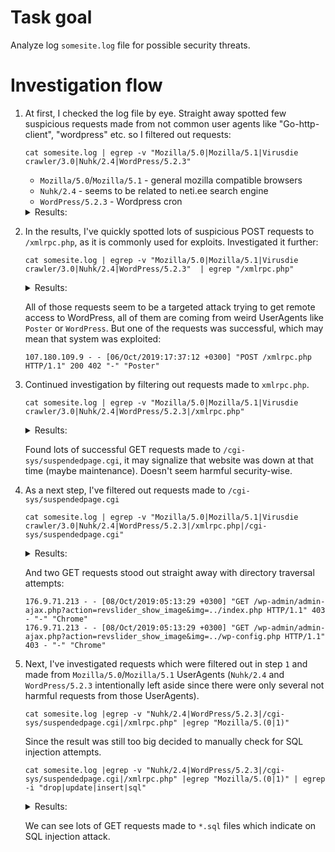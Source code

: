 # Task goal

Analyze log `somesite.log` file for possible security threats.

# Investigation flow

1. At first, I checked the log file by eye. Straight away spotted few suspicious requests made from not common user agents like "Go-http-client", "wordpress" etc. so I filtered out requests:
    ```
    cat somesite.log | egrep -v "Mozilla/5.0|Mozilla/5.1|Virusdie crawler/3.0|Nuhk/2.4|WordPress/5.2.3"
    ```
    - `Mozilla/5.0`/`Mozilla/5.1` - general mozilla compatible browsers
    - `Nuhk/2.4` - seems to be related to neti.ee search engine
    - `WordPress/5.2.3` - Wordpress cron 
    <details>
    <summary>Results:</summary>
    <pre>
    198.71.235.46 - - [02/Oct/2019:03:45:09 +0300] "POST /xmlrpc.php HTTP/1.1" 403 - "-" "WordPress"
    54.201.2.170 - - [02/Oct/2019:04:27:21 +0300] "GET / HTTP/1.1" 302 227 "-" "Go-http-client/1.1"
    54.201.2.170 - - [02/Oct/2019:04:27:23 +0300] "GET /cgi-sys/suspendedpage.cgi HTTP/1.1" 200 7568 "-" "Go-http-client/1.1"
    50.62.208.202 - - [02/Oct/2019:10:18:48 +0300] "POST /xmlrpc.php HTTP/1.1" 403 - "-" "WordPress"
    106.75.25.223 - - [02/Oct/2019:10:28:53 +0300] "GET /cgi-sys/suspendedpage.cgi HTTP/1.1" 200 7568 "-" "Java/1.8.0_181"
    117.18.65.22 - - [02/Oct/2019:17:56:10 +0300] "POST /xmlrpc.php HTTP/1.1" 403 - "-" "Poster"
    94.124.93.186 - - [03/Oct/2019:00:28:43 +0300] "POST /xmlrpc.php HTTP/1.1" 403 - "-" "WordPress"
    106.75.104.107 - - [03/Oct/2019:06:54:56 +0300] "GET /cgi-sys/suspendedpage.cgi HTTP/1.1" 200 7568 "-" "Java/1.8.0_181"
    148.72.92.137 - - [03/Oct/2019:07:29:37 +0300] "POST /xmlrpc.php HTTP/1.1" 403 - "-" "Poster"
    117.50.2.17 - - [03/Oct/2019:16:16:16 +0300] "GET /cgi-sys/suspendedpage.cgi HTTP/1.1" 200 7568 "-" "Java/1.8.0_151"
    106.75.22.46 - - [03/Oct/2019:18:52:02 +0300] "GET /cgi-sys/suspendedpage.cgi HTTP/1.1" 200 7568 "-" "Java/1.8.0_151"
    54.213.250.160 - - [04/Oct/2019:02:51:25 +0300] "GET / HTTP/1.1" 302 227 "-" "Go-http-client/1.1"
    54.213.250.160 - - [04/Oct/2019:02:51:26 +0300] "GET /cgi-sys/suspendedpage.cgi HTTP/1.1" 200 7568 "-" "Go-http-client/1.1"
    106.75.104.107 - - [04/Oct/2019:09:56:57 +0300] "GET /cgi-sys/suspendedpage.cgi HTTP/1.1" 200 7568 "-" "Java/1.8.0_181"
    54.148.145.38 - - [05/Oct/2019:10:08:03 +0300] "GET / HTTP/1.1" 302 227 "-" "Go-http-client/1.1"
    54.148.145.38 - - [05/Oct/2019:10:08:04 +0300] "GET /cgi-sys/suspendedpage.cgi HTTP/1.1" 200 7568 "-" "Go-http-client/1.1"
    117.50.19.93 - - [05/Oct/2019:10:19:28 +0300] "GET /cgi-sys/suspendedpage.cgi HTTP/1.1" 200 7568 "-" "Java/1.8.0_222"
    54.70.146.251 - - [06/Oct/2019:10:20:35 +0300] "GET / HTTP/1.1" 302 227 "-" "Go-http-client/1.1"
    54.70.146.251 - - [06/Oct/2019:10:20:36 +0300] "GET /cgi-sys/suspendedpage.cgi HTTP/1.1" 200 7568 "-" "Go-http-client/1.1"
    117.50.19.93 - - [06/Oct/2019:11:22:32 +0300] "GET /cgi-sys/suspendedpage.cgi HTTP/1.1" 200 7568 "-" "Java/1.8.0_222"
    107.180.109.9 - - [06/Oct/2019:17:37:12 +0300] "POST /xmlrpc.php HTTP/1.1" 200 402 "-" "Poster"
    117.50.19.93 - - [07/Oct/2019:12:38:05 +0300] "GET /cgi-sys/suspendedpage.cgi HTTP/1.1" 200 7568 "-" "Java/1.8.0_222"
    34.216.172.162 - - [07/Oct/2019:14:14:12 +0300] "GET / HTTP/1.1" 302 227 "-" "Go-http-client/1.1"
    34.216.172.162 - - [07/Oct/2019:14:14:13 +0300] "GET /cgi-sys/suspendedpage.cgi HTTP/1.1" 200 7568 "-" "Go-http-client/1.1"
    43.229.213.74 - - [07/Oct/2019:23:55:21 +0300] "POST /xmlrpc.php HTTP/1.1" 403 - "http://somepage.co.uk" "-"
    176.9.71.213 - - [08/Oct/2019:05:13:29 +0300] "GET /wp-admin/admin-ajax.php?action=revslider_show_image&img=../index.php HTTP/1.1" 403 - "-" "Chrome"
    176.9.71.213 - - [08/Oct/2019:05:13:29 +0300] "GET /wp-admin/admin-ajax.php?action=revslider_show_image&img=../wp-config.php HTTP/1.1" 403 - "-" "Chrome"
    117.50.19.93 - - [08/Oct/2019:08:39:45 +0300] "GET /cgi-sys/suspendedpage.cgi HTTP/1.1" 200 7568 "-" "Java/1.8.0_222"
    54.190.91.150 - - [09/Oct/2019:10:34:36 +0300] "GET / HTTP/1.1" 302 227 "-" "Go-http-client/1.1"
    54.190.91.150 - - [09/Oct/2019:10:34:37 +0300] "GET /cgi-sys/suspendedpage.cgi HTTP/1.1" 200 7568 "-" "Go-http-client/1.1"
    106.75.22.46 - - [09/Oct/2019:10:57:05 +0300] "GET /cgi-sys/suspendedpage.cgi HTTP/1.1" 200 7568 "-" "Java/1.8.0_151"
    72.167.190.205 - - [10/Oct/2019:03:49:57 +0300] "POST /xmlrpc.php HTTP/1.1" 403 - "-" "Windows Live Writter"
    85.95.237.209 - - [10/Oct/2019:07:53:35 +0300] "POST /xmlrpc.php HTTP/1.1" 403 - "-" "WordPress"
    34.214.89.88 - - [10/Oct/2019:11:34:12 +0300] "GET / HTTP/1.1" 302 227 "-" "Go-http-client/1.1"
    34.214.89.88 - - [10/Oct/2019:11:34:16 +0300] "GET /cgi-sys/suspendedpage.cgi HTTP/1.1" 200 7568 "-" "Go-http-client/1.1"
    91.82.85.66 - - [10/Oct/2019:18:42:30 +0300] "POST /xmlrpc.php HTTP/1.1" 403 - "-" "Windows Live Writter"
    35.238.192.153 - - [11/Oct/2019:00:16:35 +0300] "GET /robots.txt HTTP/1.1" 403 - "-" "python-requests/2.22.0"
    35.238.192.153 - - [11/Oct/2019:00:16:37 +0300] "GET / HTTP/1.1" 302 227 "-" "python-requests/2.22.0"
    35.238.192.153 - - [11/Oct/2019:00:16:40 +0300] "GET /cgi-sys/suspendedpage.cgi HTTP/1.1" 200 7568 "-" "python-requests/2.22.0"
    190.107.177.45 - - [11/Oct/2019:01:14:10 +0300] "POST /xmlrpc.php HTTP/1.1" 403 - "-" "Windows Live Writter"
    148.66.145.166 - - [11/Oct/2019:05:15:27 +0300] "POST /xmlrpc.php HTTP/1.1" 403 - "-" "Poster"
    34.217.135.125 - - [11/Oct/2019:12:34:53 +0300] "GET / HTTP/1.1" 302 227 "-" "Go-http-client/1.1"
    34.217.135.125 - - [11/Oct/2019:12:34:54 +0300] "GET /cgi-sys/suspendedpage.cgi HTTP/1.1" 200 7568 "-" "Go-http-client/1.1"
    60.205.228.21 - - [11/Oct/2019:21:29:31 +0300] "POST /xmlrpc.php HTTP/1.1" 403 - "-" "WordPress"
    148.66.146.40 - - [12/Oct/2019:09:10:18 +0300] "POST /xmlrpc.php HTTP/1.1" 403 - "-" "Poster"
    89.46.106.229 - - [12/Oct/2019:14:56:34 +0300] "POST /xmlrpc.php HTTP/1.1" 403 - "-" "WordPress"
    204.101.161.11 - - [13/Oct/2019:02:45:30 +0300] "GET / HTTP/1.1" 302 227 "-" "Go-http-client/1.1"
    204.101.161.11 - - [13/Oct/2019:02:45:30 +0300] "GET /cgi-sys/suspendedpage.cgi HTTP/1.1" 200 7568 "http://somepage.co.uk" "Go-http-client/1.1"
    104.238.120.6 - - [13/Oct/2019:12:21:41 +0300] "POST /xmlrpc.php HTTP/1.1" 403 - "-" "WordPress"
    50.62.177.214 - - [13/Oct/2019:16:20:05 +0300] "POST /xmlrpc.php HTTP/1.1" 403 - "-" "WordPress"
    93.188.2.5 - - [13/Oct/2019:21:00:34 +0300] "POST /xmlrpc.php HTTP/1.1" 403 - "-" "WordPress"
    89.46.108.90 - - [14/Oct/2019:01:41:14 +0300] "POST /xmlrpc.php HTTP/1.1" 403 - "-" "Poster"
    160.153.153.1 - - [14/Oct/2019:06:48:54 +0300] "POST /xmlrpc.php HTTP/1.1" 403 - "-" "Poster"
    </pre>
    </details>

2. In the results, I've quickly spotted lots of suspicious POST requests to `/xmlrpc.php`, as it is commonly used for exploits. Investigated it further:

    ```
    cat somesite.log | egrep -v "Mozilla/5.0|Mozilla/5.1|Virusdie crawler/3.0|Nuhk/2.4|WordPress/5.2.3"  | egrep "/xmlrpc.php"
    ```
    <details>
    <summary>Results:</summary>
    <pre>
    198.71.235.46 - - [02/Oct/2019:03:45:09 +0300] "POST /xmlrpc.php HTTP/1.1" 403 - "-" "WordPress"
    50.62.208.202 - - [02/Oct/2019:10:18:48 +0300] "POST /xmlrpc.php HTTP/1.1" 403 - "-" "WordPress"
    117.18.65.22 - - [02/Oct/2019:17:56:10 +0300] "POST /xmlrpc.php HTTP/1.1" 403 - "-" "Poster"
    94.124.93.186 - - [03/Oct/2019:00:28:43 +0300] "POST /xmlrpc.php HTTP/1.1" 403 - "-" "WordPress"
    148.72.92.137 - - [03/Oct/2019:07:29:37 +0300] "POST /xmlrpc.php HTTP/1.1" 403 - "-" "Poster"
    107.180.109.9 - - [06/Oct/2019:17:37:12 +0300] "POST /xmlrpc.php HTTP/1.1" 200 402 "-" "Poster"
    43.229.213.74 - - [07/Oct/2019:23:55:21 +0300] "POST /xmlrpc.php HTTP/1.1" 403 - "http://somepage.co.uk" "-"
    72.167.190.205 - - [10/Oct/2019:03:49:57 +0300] "POST /xmlrpc.php HTTP/1.1" 403 - "-" "Windows Live Writter"
    85.95.237.209 - - [10/Oct/2019:07:53:35 +0300] "POST /xmlrpc.php HTTP/1.1" 403 - "-" "WordPress"
    91.82.85.66 - - [10/Oct/2019:18:42:30 +0300] "POST /xmlrpc.php HTTP/1.1" 403 - "-" "Windows Live Writter"
    190.107.177.45 - - [11/Oct/2019:01:14:10 +0300] "POST /xmlrpc.php HTTP/1.1" 403 - "-" "Windows Live Writter"
    148.66.145.166 - - [11/Oct/2019:05:15:27 +0300] "POST /xmlrpc.php HTTP/1.1" 403 - "-" "Poster"
    60.205.228.21 - - [11/Oct/2019:21:29:31 +0300] "POST /xmlrpc.php HTTP/1.1" 403 - "-" "WordPress"
    148.66.146.40 - - [12/Oct/2019:09:10:18 +0300] "POST /xmlrpc.php HTTP/1.1" 403 - "-" "Poster"
    89.46.106.229 - - [12/Oct/2019:14:56:34 +0300] "POST /xmlrpc.php HTTP/1.1" 403 - "-" "WordPress"
    104.238.120.6 - - [13/Oct/2019:12:21:41 +0300] "POST /xmlrpc.php HTTP/1.1" 403 - "-" "WordPress"
    50.62.177.214 - - [13/Oct/2019:16:20:05 +0300] "POST /xmlrpc.php HTTP/1.1" 403 - "-" "WordPress"
    93.188.2.5 - - [13/Oct/2019:21:00:34 +0300] "POST /xmlrpc.php HTTP/1.1" 403 - "-" "WordPress"
    89.46.108.90 - - [14/Oct/2019:01:41:14 +0300] "POST /xmlrpc.php HTTP/1.1" 403 - "-" "Poster"
    160.153.153.1 - - [14/Oct/2019:06:48:54 +0300] "POST /xmlrpc.php HTTP/1.1" 403 - "-" "Poster"
    </pre>
    </details>

    All of those requests seem to be a targeted attack trying to get remote access to WordPress, all of them are coming from weird UserAgents like `Poster` or `WordPress`. But one of the requests was successful, which may mean that system was exploited:

    ```
    107.180.109.9 - - [06/Oct/2019:17:37:12 +0300] "POST /xmlrpc.php HTTP/1.1" 200 402 "-" "Poster"
    ```

3. Continued investigation by filtering out requests made to `xmlrpc.php`.
    ```
    cat somesite.log | egrep -v "Mozilla/5.0|Mozilla/5.1|Virusdie crawler/3.0|Nuhk/2.4|WordPress/5.2.3|/xmlrpc.php"
    ```
    <details>
    <summary>Results:</summary>
    <pre>
    54.201.2.170 - - [02/Oct/2019:04:27:21 +0300] "GET / HTTP/1.1" 302 227 "-" "Go-http-client/1.1"
    54.201.2.170 - - [02/Oct/2019:04:27:23 +0300] "GET /cgi-sys/suspendedpage.cgi HTTP/1.1" 200 7568 "-" "Go-http-client/1.1"
    106.75.25.223 - - [02/Oct/2019:10:28:53 +0300] "GET /cgi-sys/suspendedpage.cgi HTTP/1.1" 200 7568 "-" "Java/1.8.0_181"
    106.75.104.107 - - [03/Oct/2019:06:54:56 +0300] "GET /cgi-sys/suspendedpage.cgi HTTP/1.1" 200 7568 "-" "Java/1.8.0_181"
    117.50.2.17 - - [03/Oct/2019:16:16:16 +0300] "GET /cgi-sys/suspendedpage.cgi HTTP/1.1" 200 7568 "-" "Java/1.8.0_151"
    106.75.22.46 - - [03/Oct/2019:18:52:02 +0300] "GET /cgi-sys/suspendedpage.cgi HTTP/1.1" 200 7568 "-" "Java/1.8.0_151"
    54.213.250.160 - - [04/Oct/2019:02:51:25 +0300] "GET / HTTP/1.1" 302 227 "-" "Go-http-client/1.1"
    54.213.250.160 - - [04/Oct/2019:02:51:26 +0300] "GET /cgi-sys/suspendedpage.cgi HTTP/1.1" 200 7568 "-" "Go-http-client/1.1"
    106.75.104.107 - - [04/Oct/2019:09:56:57 +0300] "GET /cgi-sys/suspendedpage.cgi HTTP/1.1" 200 7568 "-" "Java/1.8.0_181"
    54.148.145.38 - - [05/Oct/2019:10:08:03 +0300] "GET / HTTP/1.1" 302 227 "-" "Go-http-client/1.1"
    54.148.145.38 - - [05/Oct/2019:10:08:04 +0300] "GET /cgi-sys/suspendedpage.cgi HTTP/1.1" 200 7568 "-" "Go-http-client/1.1"
    117.50.19.93 - - [05/Oct/2019:10:19:28 +0300] "GET /cgi-sys/suspendedpage.cgi HTTP/1.1" 200 7568 "-" "Java/1.8.0_222"
    54.70.146.251 - - [06/Oct/2019:10:20:35 +0300] "GET / HTTP/1.1" 302 227 "-" "Go-http-client/1.1"
    54.70.146.251 - - [06/Oct/2019:10:20:36 +0300] "GET /cgi-sys/suspendedpage.cgi HTTP/1.1" 200 7568 "-" "Go-http-client/1.1"
    117.50.19.93 - - [06/Oct/2019:11:22:32 +0300] "GET /cgi-sys/suspendedpage.cgi HTTP/1.1" 200 7568 "-" "Java/1.8.0_222"
    117.50.19.93 - - [07/Oct/2019:12:38:05 +0300] "GET /cgi-sys/suspendedpage.cgi HTTP/1.1" 200 7568 "-" "Java/1.8.0_222"
    34.216.172.162 - - [07/Oct/2019:14:14:12 +0300] "GET / HTTP/1.1" 302 227 "-" "Go-http-client/1.1"
    34.216.172.162 - - [07/Oct/2019:14:14:13 +0300] "GET /cgi-sys/suspendedpage.cgi HTTP/1.1" 200 7568 "-" "Go-http-client/1.1"
    176.9.71.213 - - [08/Oct/2019:05:13:29 +0300] "GET /wp-admin/admin-ajax.php?action=revslider_show_image&img=../index.php HTTP/1.1" 403 - "-" "Chrome"
    176.9.71.213 - - [08/Oct/2019:05:13:29 +0300] "GET /wp-admin/admin-ajax.php?action=revslider_show_image&img=../wp-config.php HTTP/1.1" 403 - "-" "Chrome"
    117.50.19.93 - - [08/Oct/2019:08:39:45 +0300] "GET /cgi-sys/suspendedpage.cgi HTTP/1.1" 200 7568 "-" "Java/1.8.0_222"
    54.190.91.150 - - [09/Oct/2019:10:34:36 +0300] "GET / HTTP/1.1" 302 227 "-" "Go-http-client/1.1"
    54.190.91.150 - - [09/Oct/2019:10:34:37 +0300] "GET /cgi-sys/suspendedpage.cgi HTTP/1.1" 200 7568 "-" "Go-http-client/1.1"
    106.75.22.46 - - [09/Oct/2019:10:57:05 +0300] "GET /cgi-sys/suspendedpage.cgi HTTP/1.1" 200 7568 "-" "Java/1.8.0_151"
    34.214.89.88 - - [10/Oct/2019:11:34:12 +0300] "GET / HTTP/1.1" 302 227 "-" "Go-http-client/1.1"
    34.214.89.88 - - [10/Oct/2019:11:34:16 +0300] "GET /cgi-sys/suspendedpage.cgi HTTP/1.1" 200 7568 "-" "Go-http-client/1.1"
    35.238.192.153 - - [11/Oct/2019:00:16:35 +0300] "GET /robots.txt HTTP/1.1" 403 - "-" "python-requests/2.22.0"
    35.238.192.153 - - [11/Oct/2019:00:16:37 +0300] "GET / HTTP/1.1" 302 227 "-" "python-requests/2.22.0"
    35.238.192.153 - - [11/Oct/2019:00:16:40 +0300] "GET /cgi-sys/suspendedpage.cgi HTTP/1.1" 200 7568 "-" "python-requests/2.22.0"
    34.217.135.125 - - [11/Oct/2019:12:34:53 +0300] "GET / HTTP/1.1" 302 227 "-" "Go-http-client/1.1"
    34.217.135.125 - - [11/Oct/2019:12:34:54 +0300] "GET /cgi-sys/suspendedpage.cgi HTTP/1.1" 200 7568 "-" "Go-http-client/1.1"
    204.101.161.11 - - [13/Oct/2019:02:45:30 +0300] "GET / HTTP/1.1" 302 227 "-" "Go-http-client/1.1"
    204.101.161.11 - - [13/Oct/2019:02:45:30 +0300] "GET /cgi-sys/suspendedpage.cgi HTTP/1.1" 200 7568 "http://somepage.co.uk" "Go-http-client/1.1"
    </pre>
    </details>

    Found lots of successful GET requests made to `/cgi-sys/suspendedpage.cgi`, it may signalize that website was down at that time (maybe maintenance). Doesn't seem harmful security-wise.

4. As a next step, I've filtered out requests made to `/cgi-sys/suspendedpage.cgi` 
    ```
    cat somesite.log | egrep -v "Mozilla/5.0|Mozilla/5.1|Virusdie crawler/3.0|Nuhk/2.4|WordPress/5.2.3|/xmlrpc.php|/cgi-sys/suspendedpage.cgi"
    ```
    <details>
    <summary>Results:</summary>
    <pre>
    54.201.2.170 - - [02/Oct/2019:04:27:21 +0300] "GET / HTTP/1.1" 302 227 "-" "Go-http-client/1.1"
    54.213.250.160 - - [04/Oct/2019:02:51:25 +0300] "GET / HTTP/1.1" 302 227 "-" "Go-http-client/1.1"
    54.148.145.38 - - [05/Oct/2019:10:08:03 +0300] "GET / HTTP/1.1" 302 227 "-" "Go-http-client/1.1"
    54.70.146.251 - - [06/Oct/2019:10:20:35 +0300] "GET / HTTP/1.1" 302 227 "-" "Go-http-client/1.1"
    34.216.172.162 - - [07/Oct/2019:14:14:12 +0300] "GET / HTTP/1.1" 302 227 "-" "Go-http-client/1.1"
    176.9.71.213 - - [08/Oct/2019:05:13:29 +0300] "GET /wp-admin/admin-ajax.php?action=revslider_show_image&img=../index.php HTTP/1.1" 403 - "-" "Chrome"
    176.9.71.213 - - [08/Oct/2019:05:13:29 +0300] "GET /wp-admin/admin-ajax.php?action=revslider_show_image&img=../wp-config.php HTTP/1.1" 403 - "-" "Chrome"
    54.190.91.150 - - [09/Oct/2019:10:34:36 +0300] "GET / HTTP/1.1" 302 227 "-" "Go-http-client/1.1"
    34.214.89.88 - - [10/Oct/2019:11:34:12 +0300] "GET / HTTP/1.1" 302 227 "-" "Go-http-client/1.1"
    35.238.192.153 - - [11/Oct/2019:00:16:35 +0300] "GET /robots.txt HTTP/1.1" 403 - "-" "python-requests/2.22.0"
    35.238.192.153 - - [11/Oct/2019:00:16:37 +0300] "GET / HTTP/1.1" 302 227 "-" "python-requests/2.22.0"
    34.217.135.125 - - [11/Oct/2019:12:34:53 +0300] "GET / HTTP/1.1" 302 227 "-" "Go-http-client/1.1"
    204.101.161.11 - - [13/Oct/2019:02:45:30 +0300] "GET / HTTP/1.1" 302 227 "-" "Go-http-client/1.1"
    </pre>
    </details>

    And two GET requests stood out straight away with directory traversal attempts:

    ```
    176.9.71.213 - - [08/Oct/2019:05:13:29 +0300] "GET /wp-admin/admin-ajax.php?action=revslider_show_image&img=../index.php HTTP/1.1" 403 - "-" "Chrome"
    176.9.71.213 - - [08/Oct/2019:05:13:29 +0300] "GET /wp-admin/admin-ajax.php?action=revslider_show_image&img=../wp-config.php HTTP/1.1" 403 - "-" "Chrome"
    ```

5. Next, I've investigated requests which were filtered out in step `1` and made from `Mozilla/5.0`/`Mozilla/5.1` UserAgents (`Nuhk/2.4` and `WordPress/5.2.3` intentionally left aside since there were only several not harmful requests from those UserAgents). 
    ```
    cat somesite.log |egrep -v "Nuhk/2.4|WordPress/5.2.3|/cgi-sys/suspendedpage.cgi|/xmlrpc.php" |egrep "Mozilla/5.(0|1)"
    ```

    Since the result was still too big decided to manually check for SQL injection attempts.

    ```
    cat somesite.log |egrep -v "Nuhk/2.4|WordPress/5.2.3|/cgi-sys/suspendedpage.cgi|/xmlrpc.php" |egrep "Mozilla/5.(0|1)" | egrep -i "drop|update|insert|sql"
    ```

    <details>
    <summary>Results:</summary>
    <pre>
    165.227.133.145 - - [03/Oct/2019:11:14:14 +0300] "GET //base.sql HTTP/1.1" 403 - "-" "Mozilla/5.0 (X11; Ubuntu; Linux x86_64; rv:62.0) Gecko/20100101 Firefox/62.0"
    77.102.75.238 - - [03/Oct/2019:12:38:47 +0300] "GET //bdata.sql HTTP/1.1" 403 - "-" "Mozilla/5.0 (X11; Ubuntu; Linux x86_64; rv:62.0) Gecko/20100101 Firefox/62.0"
    77.96.223.91 - - [03/Oct/2019:13:20:51 +0300] "GET //blog.sql HTTP/1.1" 403 - "-" "Mozilla/5.0 (X11; Ubuntu; Linux x86_64; rv:62.0) Gecko/20100101 Firefox/62.0"
    139.59.14.115 - - [03/Oct/2019:14:06:10 +0300] "GET //blogs.sql HTTP/1.1" 403 - "-" "Mozilla/5.0 (X11; Ubuntu; Linux x86_64; rv:62.0) Gecko/20100101 Firefox/62.0"
    82.243.236.16 - - [03/Oct/2019:14:52:36 +0300] "GET //cms.sql HTTP/1.1" 403 - "-" "Mozilla/5.0 (X11; Ubuntu; Linux x86_64; rv:62.0) Gecko/20100101 Firefox/62.0"
    85.27.188.207 - - [03/Oct/2019:15:21:33 +0300] "GET //c.sql HTTP/1.1" 403 - "-" "Mozilla/5.0 (X11; Ubuntu; Linux x86_64; rv:62.0) Gecko/20100101 Firefox/62.0"
    77.98.205.223 - - [03/Oct/2019:15:51:07 +0300] "GET //table.sql HTTP/1.1" 403 - "-" "Mozilla/5.0 (X11; Ubuntu; Linux x86_64; rv:62.0) Gecko/20100101 Firefox/62.0"
    50.62.30.20 - - [03/Oct/2019:16:21:10 +0300] "GET //tables.sql HTTP/1.1" 403 - "-" "Mozilla/5.0 (X11; Ubuntu; Linux x86_64; rv:62.0) Gecko/20100101 Firefox/62.0"
    67.207.94.61 - - [03/Oct/2019:17:19:47 +0300] "GET //admin.sql HTTP/1.1" 403 - "-" "Mozilla/5.0 (X11; Ubuntu; Linux x86_64; rv:62.0) Gecko/20100101 Firefox/62.0"
    134.209.248.194 - - [03/Oct/2019:17:50:27 +0300] "GET //administrator/sql HTTP/1.1" 403 - "-" "Mozilla/5.0 (X11; Ubuntu; Linux x86_64; rv:62.0) Gecko/20100101 Firefox/62.0"
    37.77.239.38 - - [03/Oct/2019:18:21:07 +0300] "GET //http.sql HTTP/1.1" 403 - "-" "Mozilla/5.0 (X11; Ubuntu; Linux x86_64; rv:62.0) Gecko/20100101 Firefox/62.0"
    108.28.124.224 - - [03/Oct/2019:18:49:25 +0300] "GET //posts.sql HTTP/1.1" 403 - "-" "Mozilla/5.0 (X11; Ubuntu; Linux x86_64; rv:62.0) Gecko/20100101 Firefox/62.0"
    42.200.106.20 - - [03/Oct/2019:19:18:50 +0300] "GET //post.sql HTTP/1.1" 403 - "-" "Mozilla/5.0 (X11; Ubuntu; Linux x86_64; rv:62.0) Gecko/20100101 Firefox/62.0"
    198.46.160.173 - - [03/Oct/2019:19:48:28 +0300] "GET //schema.sql HTTP/1.1" 403 - "-" "Mozilla/5.0 (X11; Ubuntu; Linux x86_64; rv:62.0) Gecko/20100101 Firefox/62.0"
    92.92.211.166 - - [03/Oct/2019:20:17:58 +0300] "GET //webdata.sql HTTP/1.1" 403 - "-" "Mozilla/5.0 (X11; Ubuntu; Linux x86_64; rv:62.0) Gecko/20100101 Firefox/62.0"
    77.96.223.91 - - [03/Oct/2019:20:46:47 +0300] "GET //webapp.sql HTTP/1.1" 403 - "-" "Mozilla/5.0 (X11; Ubuntu; Linux x86_64; rv:62.0) Gecko/20100101 Firefox/62.0"
    82.23.77.149 - - [03/Oct/2019:21:17:08 +0300] "GET //website.sql HTTP/1.1" 403 - "-" "Mozilla/5.0 (X11; Ubuntu; Linux x86_64; rv:62.0) Gecko/20100101 Firefox/62.0"
    35.247.153.73 - - [03/Oct/2019:21:46:18 +0300] "GET //weblog.sql HTTP/1.1" 403 - "-" "Mozilla/5.0 (X11; Ubuntu; Linux x86_64; rv:62.0) Gecko/20100101 Firefox/62.0"
    202.161.117.92 - - [03/Oct/2019:22:17:09 +0300] "GET //work.sql HTTP/1.1" 403 - "-" "Mozilla/5.0 (X11; Ubuntu; Linux x86_64; rv:62.0) Gecko/20100101 Firefox/62.0"
    46.20.4.154 - - [03/Oct/2019:22:47:46 +0300] "GET //test.sql HTTP/1.1" 403 - "-" "Mozilla/5.0 (X11; Ubuntu; Linux x86_64; rv:62.0) Gecko/20100101 Firefox/62.0"
    142.93.157.155 - - [03/Oct/2019:23:19:33 +0300] "GET //x.sql HTTP/1.1" 403 - "-" "Mozilla/5.0 (X11; Ubuntu; Linux x86_64; rv:62.0) Gecko/20100101 Firefox/62.0"
    50.62.30.20 - - [04/Oct/2019:00:20:16 +0300] "GET //xsql.sql HTTP/1.1" 403 - "-" "Mozilla/5.0 (X11; Ubuntu; Linux x86_64; rv:62.0) Gecko/20100101 Firefox/62.0"
    82.37.248.189 - - [04/Oct/2019:00:51:14 +0300] "GET //xdb.sql HTTP/1.1" 403 - "-" "Mozilla/5.0 (X11; Ubuntu; Linux x86_64; rv:62.0) Gecko/20100101 Firefox/62.0"
    85.27.188.207 - - [04/Oct/2019:01:21:32 +0300] "GET //~www.sql HTTP/1.1" 403 - "-" "Mozilla/5.0 (X11; Ubuntu; Linux x86_64; rv:62.0) Gecko/20100101 Firefox/62.0"
    91.69.163.85 - - [04/Oct/2019:01:53:23 +0300] "GET //reserv.sql HTTP/1.1" 403 - "-" "Mozilla/5.0 (X11; Ubuntu; Linux x86_64; rv:62.0) Gecko/20100101 Firefox/62.0"
    136.36.8.172 - - [04/Oct/2019:02:24:24 +0300] "GET //res.sql HTTP/1.1" 403 - "-" "Mozilla/5.0 (X11; Ubuntu; Linux x86_64; rv:62.0) Gecko/20100101 Firefox/62.0"
    139.59.14.115 - - [04/Oct/2019:03:26:35 +0300] "GET //script.sql HTTP/1.1" 403 - "-" "Mozilla/5.0 (X11; Ubuntu; Linux x86_64; rv:62.0) Gecko/20100101 Firefox/62.0"
    24.133.104.90 - - [04/Oct/2019:03:57:53 +0300] "GET //a.sql HTTP/1.1" 403 - "-" "Mozilla/5.0 (X11; Ubuntu; Linux x86_64; rv:62.0) Gecko/20100101 Firefox/62.0"
    120.150.28.188 - - [04/Oct/2019:05:28:59 +0300] "GET //admin.sql HTTP/1.1" 403 - "-" "Mozilla/5.0 (X11; Ubuntu; Linux x86_64; rv:62.0) Gecko/20100101 Firefox/62.0"
    82.23.77.149 - - [04/Oct/2019:06:31:42 +0300] "GET //backend.sql HTTP/1.1" 403 - "-" "Mozilla/5.0 (X11; Ubuntu; Linux x86_64; rv:62.0) Gecko/20100101 Firefox/62.0"
    86.52.9.103 - - [04/Oct/2019:07:02:13 +0300] "GET //bak.sql HTTP/1.1" 403 - "-" "Mozilla/5.0 (X11; Ubuntu; Linux x86_64; rv:62.0) Gecko/20100101 Firefox/62.0"
    109.19.160.172 - - [04/Oct/2019:08:05:28 +0300] "GET //back-up.sql HTTP/1.1" 403 - "-" "Mozilla/5.0 (X11; Ubuntu; Linux x86_64; rv:62.0) Gecko/20100101 Firefox/62.0"
    50.62.30.20 - - [04/Oct/2019:08:37:35 +0300] "GET //audit.sql HTTP/1.1" 403 - "-" "Mozilla/5.0 (X11; Ubuntu; Linux x86_64; rv:62.0) Gecko/20100101 Firefox/62.0"
    152.165.53.192 - - [04/Oct/2019:09:09:52 +0300] "GET //b.sql HTTP/1.1" 403 - "-" "Mozilla/5.0 (X11; Ubuntu; Linux x86_64; rv:62.0) Gecko/20100101 Firefox/62.0"
    69.140.173.85 - - [04/Oct/2019:09:41:20 +0300] "GET //1.sql HTTP/1.1" 403 - "-" "Mozilla/5.0 (X11; Ubuntu; Linux x86_64; rv:62.0) Gecko/20100101 Firefox/62.0"
    194.42.111.204 - - [04/Oct/2019:10:45:41 +0300] "GET //123.sql HTTP/1.1" 403 - "-" "Mozilla/5.0 (X11; Ubuntu; Linux x86_64; rv:62.0) Gecko/20100101 Firefox/62.0"
    124.158.6.218 - - [04/Oct/2019:11:16:30 +0300] "GET //111.sql HTTP/1.1" 403 - "-" "Mozilla/5.0 (X11; Ubuntu; Linux x86_64; rv:62.0) Gecko/20100101 Firefox/62.0"
    58.108.219.32 - - [04/Oct/2019:11:47:16 +0300] "GET //sql.sql HTTP/1.1" 403 - "-" "Mozilla/5.0 (X11; Ubuntu; Linux x86_64; rv:62.0) Gecko/20100101 Firefox/62.0"
    42.200.106.20 - - [04/Oct/2019:12:50:31 +0300] "GET //web.sql HTTP/1.1" 403 - "-" "Mozilla/5.0 (X11; Ubuntu; Linux x86_64; rv:62.0) Gecko/20100101 Firefox/62.0"
    85.27.188.207 - - [04/Oct/2019:15:27:54 +0300] "GET //somepage1.sql HTTP/1.1" 403 - "-" "Mozilla/5.0 (X11; Ubuntu; Linux x86_64; rv:62.0) Gecko/20100101 Firefox/62.0"
    93.54.88.248 - - [04/Oct/2019:17:06:21 +0300] "GET //somepage.co.uk1.sql HTTP/1.1" 403 - "-" "Mozilla/5.0 (X11; Ubuntu; Linux x86_64; rv:62.0) Gecko/20100101 Firefox/62.0"
    82.72.253.167 - - [04/Oct/2019:19:16:47 +0300] "GET //wordpress.sql HTTP/1.1" 403 - "-" "Mozilla/5.0 (X11; Ubuntu; Linux x86_64; rv:62.0) Gecko/20100101 Firefox/62.0"
    24.133.104.90 - - [04/Oct/2019:20:22:15 +0300] "GET //w.sql HTTP/1.1" 403 - "-" "Mozilla/5.0 (X11; Ubuntu; Linux x86_64; rv:62.0) Gecko/20100101 Firefox/62.0"
    73.158.78.102 - - [04/Oct/2019:21:27:09 +0300] "GET //phpmyadmin.sql HTTP/1.1" 403 - "-" "Mozilla/5.0 (X11; Ubuntu; Linux x86_64; rv:62.0) Gecko/20100101 Firefox/62.0"
    106.167.77.23 - - [04/Oct/2019:22:00:19 +0300] "GET //export.sql HTTP/1.1" 403 - "-" "Mozilla/5.0 (X11; Ubuntu; Linux x86_64; rv:62.0) Gecko/20100101 Firefox/62.0"
    176.79.14.72 - - [04/Oct/2019:22:34:16 +0300] "GET //exp.sql HTTP/1.1" 403 - "-" "Mozilla/5.0 (X11; Ubuntu; Linux x86_64; rv:62.0) Gecko/20100101 Firefox/62.0"
    35.202.183.69 - - [04/Oct/2019:23:06:35 +0300] "GET //tables.sql HTTP/1.1" 403 - "-" "Mozilla/5.0 (X11; Ubuntu; Linux x86_64; rv:62.0) Gecko/20100101 Firefox/62.0"
    206.189.154.111 - - [05/Oct/2019:00:12:53 +0300] "GET //123.sql HTTP/1.1" 403 - "-" "Mozilla/5.0 (X11; Ubuntu; Linux x86_64; rv:62.0) Gecko/20100101 Firefox/62.0"
    128.199.208.71 - - [05/Oct/2019:01:18:44 +0300] "GET //my.sql HTTP/1.1" 403 - "-" "Mozilla/5.0 (X11; Ubuntu; Linux x86_64; rv:62.0) Gecko/20100101 Firefox/62.0"
    165.227.83.167 - - [05/Oct/2019:02:25:10 +0300] "GET //back.sql HTTP/1.1" 403 - "-" "Mozilla/5.0 (X11; Ubuntu; Linux x86_64; rv:62.0) Gecko/20100101 Firefox/62.0"
    35.202.183.69 - - [05/Oct/2019:03:31:00 +0300] "GET //mysql.sql HTTP/1.1" 403 - "-" "Mozilla/5.0 (X11; Ubuntu; Linux x86_64; rv:62.0) Gecko/20100101 Firefox/62.0"
    157.245.33.57 - - [05/Oct/2019:04:03:31 +0300] "GET //sql.sql HTTP/1.1" 403 - "-" "Mozilla/5.0 (X11; Ubuntu; Linux x86_64; rv:62.0) Gecko/20100101 Firefox/62.0"
    50.62.30.20 - - [05/Oct/2019:04:36:21 +0300] "GET //dump.sql HTTP/1.1" 403 - "-" "Mozilla/5.0 (X11; Ubuntu; Linux x86_64; rv:62.0) Gecko/20100101 Firefox/62.0"
    128.199.208.71 - - [05/Oct/2019:06:14:04 +0300] "GET //somepage.sql HTTP/1.1" 403 - "-" "Mozilla/5.0 (X11; Ubuntu; Linux x86_64; rv:62.0) Gecko/20100101 Firefox/62.0"
    2.237.242.230 - - [05/Oct/2019:07:19:51 +0300] "GET //somepage.sql HTTP/1.1" 403 - "-" "Mozilla/5.0 (X11; Ubuntu; Linux x86_64; rv:62.0) Gecko/20100101 Firefox/62.0"
    109.25.0.137 - - [05/Oct/2019:08:58:42 +0300] "GET //somepage.sql HTTP/1.1" 403 - "-" "Mozilla/5.0 (X11; Ubuntu; Linux x86_64; rv:62.0) Gecko/20100101 Firefox/62.0"
    82.28.250.184 - - [05/Oct/2019:10:11:49 +0300] "GET //somepage.sql HTTP/1.1" 403 - "-" "Mozilla/5.0 (X11; Ubuntu; Linux x86_64; rv:62.0) Gecko/20100101 Firefox/62.0"
    220.75.179.116 - - [05/Oct/2019:10:45:48 +0300] "GET //somepage.sql HTTP/1.1" 403 - "-" "Mozilla/5.0 (X11; Ubuntu; Linux x86_64; rv:62.0) Gecko/20100101 Firefox/62.0"
    165.227.133.145 - - [06/Oct/2019:10:04:49 +0300] "GET //base.sql HTTP/1.1" 403 - "-" "Mozilla/5.0 (X11; Ubuntu; Linux x86_64; rv:62.0) Gecko/20100101 Firefox/62.0"
    93.113.111.197 - - [06/Oct/2019:10:37:21 +0300] "GET //data.sql HTTP/1.1" 403 - "-" "Mozilla/5.0 (X11; Ubuntu; Linux x86_64; rv:62.0) Gecko/20100101 Firefox/62.0"
    139.59.14.115 - - [06/Oct/2019:11:11:27 +0300] "GET //bdata.sql HTTP/1.1" 403 - "-" "Mozilla/5.0 (X11; Ubuntu; Linux x86_64; rv:62.0) Gecko/20100101 Firefox/62.0"
    68.148.138.240 - - [06/Oct/2019:11:45:02 +0300] "GET //blog.sql HTTP/1.1" 403 - "-" "Mozilla/5.0 (X11; Ubuntu; Linux x86_64; rv:62.0) Gecko/20100101 Firefox/62.0"
    77.96.223.91 - - [06/Oct/2019:12:19:07 +0300] "GET //blogs.sql HTTP/1.1" 403 - "-" "Mozilla/5.0 (X11; Ubuntu; Linux x86_64; rv:62.0) Gecko/20100101 Firefox/62.0"
    35.202.183.69 - - [06/Oct/2019:13:24:51 +0300] "GET //c.sql HTTP/1.1" 403 - "-" "Mozilla/5.0 (X11; Ubuntu; Linux x86_64; rv:62.0) Gecko/20100101 Firefox/62.0"
    93.113.111.197 - - [06/Oct/2019:13:58:45 +0300] "GET //table.sql HTTP/1.1" 403 - "-" "Mozilla/5.0 (X11; Ubuntu; Linux x86_64; rv:62.0) Gecko/20100101 Firefox/62.0"
    24.160.118.61 - - [06/Oct/2019:15:49:35 +0300] "GET //admin.sql HTTP/1.1" 301 - "-" "Mozilla/5.0 (X11; Ubuntu; Linux x86_64; rv:62.0) Gecko/20100101 Firefox/62.0"
    24.160.118.61 - - [06/Oct/2019:15:49:44 +0300] "GET /admin.sql HTTP/1.1" 404 29469 "http://www.somepage.co.uk:80//admin.sql" "Mozilla/5.0 (X11; Ubuntu; Linux x86_64; rv:62.0) Gecko/20100101 Firefox/62.0"
    87.119.182.21 - - [06/Oct/2019:16:12:01 +0300] "GET /wp-content/themes/daycare/assets/images/dropdownhanger.png HTTP/1.1" 200 6170 "http://www.somepage.co.uk/wp-content/themes/daycare/assets/css/style.css" "Mozilla/5.0 (Windows NT 10.0; Win64; x64) AppleWebKit/537.36 (KHTML, like Gecko) Chrome/77.0.3865.90 Safari/537.36"
    27.109.156.24 - - [06/Oct/2019:16:23:34 +0300] "GET //administrator/sql HTTP/1.1" 301 - "-" "Mozilla/5.0 (X11; Ubuntu; Linux x86_64; rv:62.0) Gecko/20100101 Firefox/62.0"
    27.109.156.24 - - [06/Oct/2019:16:23:36 +0300] "GET /administrator/sql HTTP/1.1" 404 29469 "http://www.somepage.co.uk:80//administrator/sql" "Mozilla/5.0 (X11; Ubuntu; Linux x86_64; rv:62.0) Gecko/20100101 Firefox/62.0"
    213.180.22.96 - - [06/Oct/2019:16:30:04 +0300] "GET /wp-content/themes/daycare/assets/images/dropdownhanger.png HTTP/1.1" 200 6170 "http://www.somepage.co.uk/wp-content/themes/daycare/assets/css/style.css" "Mozilla/5.0 (Windows NT 10.0; Win64; x64) AppleWebKit/537.36 (KHTML, like Gecko) Chrome/77.0.3865.90 Safari/537.36"
    2.237.242.230 - - [06/Oct/2019:16:59:11 +0300] "GET //http.sql HTTP/1.1" 301 - "-" "Mozilla/5.0 (X11; Ubuntu; Linux x86_64; rv:62.0) Gecko/20100101 Firefox/62.0"
    31.27.1.147 - - [06/Oct/2019:17:32:37 +0300] "GET //posts.sql HTTP/1.1" 301 - "-" "Mozilla/5.0 (X11; Ubuntu; Linux x86_64; rv:62.0) Gecko/20100101 Firefox/62.0"
    31.27.1.147 - - [06/Oct/2019:17:32:41 +0300] "GET /posts.sql HTTP/1.1" 404 29469 "http://www.somepage.co.uk:80//posts.sql" "Mozilla/5.0 (X11; Ubuntu; Linux x86_64; rv:62.0) Gecko/20100101 Firefox/62.0"
    108.48.14.13 - - [06/Oct/2019:18:05:41 +0300] "GET //post.sql HTTP/1.1" 301 - "-" "Mozilla/5.0 (X11; Ubuntu; Linux x86_64; rv:62.0) Gecko/20100101 Firefox/62.0"
    128.199.208.71 - - [06/Oct/2019:18:30:53 +0300] "GET //schema.sql HTTP/1.1" 403 - "-" "Mozilla/5.0 (X11; Ubuntu; Linux x86_64; rv:62.0) Gecko/20100101 Firefox/62.0"
    73.202.228.48 - - [06/Oct/2019:20:13:02 +0300] "GET //website.sql HTTP/1.1" 403 - "-" "Mozilla/5.0 (X11; Ubuntu; Linux x86_64; rv:62.0) Gecko/20100101 Firefox/62.0"
    42.200.106.20 - - [06/Oct/2019:20:44:49 +0300] "GET //weblog.sql HTTP/1.1" 403 - "-" "Mozilla/5.0 (X11; Ubuntu; Linux x86_64; rv:62.0) Gecko/20100101 Firefox/62.0"
    35.202.183.69 - - [06/Oct/2019:21:17:44 +0300] "GET //work.sql HTTP/1.1" 403 - "-" "Mozilla/5.0 (X11; Ubuntu; Linux x86_64; rv:62.0) Gecko/20100101 Firefox/62.0"
    73.158.78.102 - - [06/Oct/2019:21:51:02 +0300] "GET //test.sql HTTP/1.1" 403 - "-" "Mozilla/5.0 (X11; Ubuntu; Linux x86_64; rv:62.0) Gecko/20100101 Firefox/62.0"
    73.70.125.47 - - [06/Oct/2019:22:24:52 +0300] "GET //x.sql HTTP/1.1" 403 - "-" "Mozilla/5.0 (X11; Ubuntu; Linux x86_64; rv:62.0) Gecko/20100101 Firefox/62.0"
    27.109.156.24 - - [06/Oct/2019:22:56:48 +0300] "GET //xxx.sql HTTP/1.1" 403 - "-" "Mozilla/5.0 (X11; Ubuntu; Linux x86_64; rv:62.0) Gecko/20100101 Firefox/62.0"
    93.113.111.197 - - [06/Oct/2019:23:30:03 +0300] "GET //xsql.sql HTTP/1.1" 403 - "-" "Mozilla/5.0 (X11; Ubuntu; Linux x86_64; rv:62.0) Gecko/20100101 Firefox/62.0"
    24.11.216.231 - - [07/Oct/2019:00:03:51 +0300] "GET //xdb.sql HTTP/1.1" 403 - "-" "Mozilla/5.0 (X11; Ubuntu; Linux x86_64; rv:62.0) Gecko/20100101 Firefox/62.0"
    139.59.14.115 - - [07/Oct/2019:00:36:38 +0300] "GET //~www.sql HTTP/1.1" 403 - "-" "Mozilla/5.0 (X11; Ubuntu; Linux x86_64; rv:62.0) Gecko/20100101 Firefox/62.0"
    219.250.29.108 - - [07/Oct/2019:01:10:51 +0300] "GET //reserv.sql HTTP/1.1" 403 - "-" "Mozilla/5.0 (X11; Ubuntu; Linux x86_64; rv:62.0) Gecko/20100101 Firefox/62.0"
    120.150.28.188 - - [07/Oct/2019:02:15:26 +0300] "GET //r.sql HTTP/1.1" 403 - "-" "Mozilla/5.0 (X11; Ubuntu; Linux x86_64; rv:62.0) Gecko/20100101 Firefox/62.0"
    35.247.153.73 - - [07/Oct/2019:02:48:24 +0300] "GET //script.sql HTTP/1.1" 403 - "-" "Mozilla/5.0 (X11; Ubuntu; Linux x86_64; rv:62.0) Gecko/20100101 Firefox/62.0"
    124.158.6.218 - - [07/Oct/2019:03:21:51 +0300] "GET //a.sql HTTP/1.1" 403 - "-" "Mozilla/5.0 (X11; Ubuntu; Linux x86_64; rv:62.0) Gecko/20100101 Firefox/62.0"
    86.52.9.103 - - [07/Oct/2019:03:55:17 +0300] "GET //reserve.sql HTTP/1.1" 403 - "-" "Mozilla/5.0 (X11; Ubuntu; Linux x86_64; rv:62.0) Gecko/20100101 Firefox/62.0"
    37.77.239.38 - - [07/Oct/2019:04:28:52 +0300] "GET //backups.sql HTTP/1.1" 403 - "-" "Mozilla/5.0 (X11; Ubuntu; Linux x86_64; rv:62.0) Gecko/20100101 Firefox/62.0"
    69.140.173.85 - - [07/Oct/2019:05:01:43 +0300] "GET //admin.sql HTTP/1.1" 403 - "-" "Mozilla/5.0 (X11; Ubuntu; Linux x86_64; rv:62.0) Gecko/20100101 Firefox/62.0"
    5.172.218.82 - - [07/Oct/2019:06:07:58 +0300] "GET //backend.sql HTTP/1.1" 403 - "-" "Mozilla/5.0 (X11; Ubuntu; Linux x86_64; rv:62.0) Gecko/20100101 Firefox/62.0"
    211.176.125.70 - - [07/Oct/2019:06:16:05 +0300] "GET /reserv.sql HTTP/1.0" 403 - "-" "Mozilla/5.0 (compatible; MSIE 10.0; Windows NT 6.2; Trident/6.0)"
    42.200.129.213 - - [07/Oct/2019:07:13:57 +0300] "GET //back.sql HTTP/1.1" 403 - "-" "Mozilla/5.0 (X11; Ubuntu; Linux x86_64; rv:62.0) Gecko/20100101 Firefox/62.0"
    73.70.125.47 - - [07/Oct/2019:08:55:19 +0300] "GET //b.sql HTTP/1.1" 403 - "-" "Mozilla/5.0 (X11; Ubuntu; Linux x86_64; rv:62.0) Gecko/20100101 Firefox/62.0"
    42.200.106.20 - - [07/Oct/2019:09:27:37 +0300] "GET //1.sql HTTP/1.1" 403 - "-" "Mozilla/5.0 (X11; Ubuntu; Linux x86_64; rv:62.0) Gecko/20100101 Firefox/62.0"
    96.54.244.117 - - [07/Oct/2019:10:00:04 +0300] "GET //2.sql HTTP/1.1" 403 - "-" "Mozilla/5.0 (X11; Ubuntu; Linux x86_64; rv:62.0) Gecko/20100101 Firefox/62.0"
    84.195.232.248 - - [07/Oct/2019:10:30:34 +0300] "GET //123.sql HTTP/1.1" 403 - "-" "Mozilla/5.0 (X11; Ubuntu; Linux x86_64; rv:62.0) Gecko/20100101 Firefox/62.0"
    35.202.183.69 - - [07/Oct/2019:11:58:37 +0300] "GET //site.sql HTTP/1.1" 403 - "-" "Mozilla/5.0 (X11; Ubuntu; Linux x86_64; rv:62.0) Gecko/20100101 Firefox/62.0"
    46.20.4.154 - - [07/Oct/2019:13:27:03 +0300] "GET //config.sql HTTP/1.1" 403 - "-" "Mozilla/5.0 (X11; Ubuntu; Linux x86_64; rv:62.0) Gecko/20100101 Firefox/62.0"
    84.195.232.248 - - [07/Oct/2019:14:25:58 +0300] "GET //user.sql HTTP/1.1" 403 - "-" "Mozilla/5.0 (X11; Ubuntu; Linux x86_64; rv:62.0) Gecko/20100101 Firefox/62.0"
    157.245.33.57 - - [07/Oct/2019:15:32:28 +0300] "GET //somepage123.sql HTTP/1.1" 403 - "-" "Mozilla/5.0 (X11; Ubuntu; Linux x86_64; rv:62.0) Gecko/20100101 Firefox/62.0"
    27.109.156.24 - - [07/Oct/2019:16:05:49 +0300] "GET //somepage.co.uk1.sql HTTP/1.1" 403 - "-" "Mozilla/5.0 (X11; Ubuntu; Linux x86_64; rv:62.0) Gecko/20100101 Firefox/62.0"
    5.172.218.82 - - [07/Oct/2019:17:14:26 +0300] "GET //s.sql HTTP/1.1" 403 - "-" "Mozilla/5.0 (X11; Ubuntu; Linux x86_64; rv:62.0) Gecko/20100101 Firefox/62.0"
    67.207.94.61 - - [07/Oct/2019:17:49:19 +0300] "GET //db.sql HTTP/1.1" 403 - "-" "Mozilla/5.0 (X11; Ubuntu; Linux x86_64; rv:62.0) Gecko/20100101 Firefox/62.0"
    70.72.180.42 - - [07/Oct/2019:18:25:06 +0300] "GET //database.sql HTTP/1.1" 403 - "-" "Mozilla/5.0 (X11; Ubuntu; Linux x86_64; rv:62.0) Gecko/20100101 Firefox/62.0"
    81.170.128.115 - - [07/Oct/2019:20:42:10 +0300] "GET //dba.sql HTTP/1.1" 403 - "-" "Mozilla/5.0 (X11; Ubuntu; Linux x86_64; rv:62.0) Gecko/20100101 Firefox/62.0"
    37.77.239.38 - - [07/Oct/2019:21:49:39 +0300] "GET //export.sql HTTP/1.1" 403 - "-" "Mozilla/5.0 (X11; Ubuntu; Linux x86_64; rv:62.0) Gecko/20100101 Firefox/62.0"
    68.148.138.240 - - [07/Oct/2019:22:22:42 +0300] "GET //exp.sql HTTP/1.1" 403 - "-" "Mozilla/5.0 (X11; Ubuntu; Linux x86_64; rv:62.0) Gecko/20100101 Firefox/62.0"
    68.148.138.240 - - [07/Oct/2019:23:29:22 +0300] "GET //table.sql HTTP/1.1" 403 - "-" "Mozilla/5.0 (X11; Ubuntu; Linux x86_64; rv:62.0) Gecko/20100101 Firefox/62.0"
    157.245.33.57 - - [08/Oct/2019:00:02:48 +0300] "GET //123.sql HTTP/1.1" 403 - "-" "Mozilla/5.0 (X11; Ubuntu; Linux x86_64; rv:62.0) Gecko/20100101 Firefox/62.0"
    46.20.4.154 - - [08/Oct/2019:00:36:04 +0300] "GET //111.sql HTTP/1.1" 403 - "-" "Mozilla/5.0 (X11; Ubuntu; Linux x86_64; rv:62.0) Gecko/20100101 Firefox/62.0"
    82.23.77.149 - - [08/Oct/2019:01:10:25 +0300] "GET //my.sql HTTP/1.1" 403 - "-" "Mozilla/5.0 (X11; Ubuntu; Linux x86_64; rv:62.0) Gecko/20100101 Firefox/62.0"
    </pre>
    </details>

    We can see lots of GET requests made to `*.sql` files which indicate on SQL injection attack.